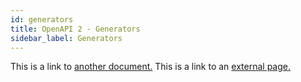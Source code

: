 ```yaml
---
id: generators
title: OpenAPI 2 - Generators
sidebar_label: Generators
---
```


This is a link to [another document.](doc3.md) This is a link to an [external page.](http://www.example.com)
